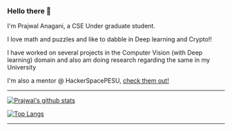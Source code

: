 ### Hello there 👋

I'm Prajwal Anagani, a CSE Under graduate student.

I love math and puzzles and like to dabble in Deep learning and Crypto!!

I have worked on several projects in the Computer Vision (with Deep learning) domain and also am doing research regarding the same in my University

I'm also a mentor @ HackerSpacePESU, [check them out!](https://www.linkedin.com/company/hackerspace-pesu)
* * * 
[![Prajwal's github stats](https://github-readme-stats.vercel.app/api?username=LawJarp-A&count_private=true&hide=contribs&theme=dracula)](https://github.com/anuraghazra/github-readme-stats)

[![Top Langs](https://github-readme-stats.vercel.app/api/top-langs/?username=LawJarp-A&layout=compact&theme=dracula)](https://github.com/anuraghazra/github-readme-stats)
* * * 
